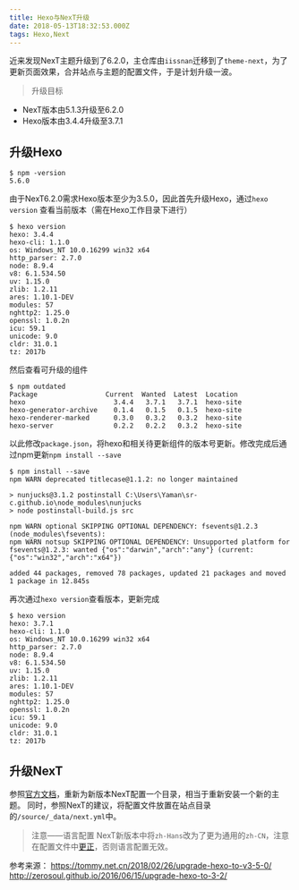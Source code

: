 ```yaml
---
title: Hexo与NexT升级
date: 2018-05-13T18:32:53.000Z
tags: Hexo,Next
---
```

近来发现NexT主题升级到了6.2.0，主仓库由`iissnan`迁移到了`theme-next`，为了更新页面效果，合并站点与主题的配置文件，于是计划升级一波。
> 升级目标
* NexT版本由5.1.3升级至6.2.0
* Hexo版本由3.4.4升级至3.7.1

<!-- more -->
## 升级Hexo
```
$ npm -version
5.6.0
```
由于NexT6.2.0需求Hexo版本至少为3.5.0，因此首先升级Hexo，通过`hexo version` 查看当前版本（需在Hexo工作目录下进行）
```
$ hexo version
hexo: 3.4.4
hexo-cli: 1.1.0
os: Windows_NT 10.0.16299 win32 x64
http_parser: 2.7.0
node: 8.9.4
v8: 6.1.534.50
uv: 1.15.0
zlib: 1.2.11
ares: 1.10.1-DEV
modules: 57
nghttp2: 1.25.0
openssl: 1.0.2n
icu: 59.1
unicode: 9.0
cldr: 31.0.1
tz: 2017b
```
然后查看可升级的组件
```
$ npm outdated
Package                 Current  Wanted  Latest  Location
hexo                      3.4.4   3.7.1   3.7.1  hexo-site
hexo-generator-archive    0.1.4   0.1.5   0.1.5  hexo-site
hexo-renderer-marked      0.3.0   0.3.2   0.3.2  hexo-site
hexo-server               0.2.2   0.2.2   0.3.2  hexo-site
```
以此修改`package.json`，将hexo和相关待更新组件的版本号更新。修改完成后通过npm更新`npm install --save`
```
$ npm install --save
npm WARN deprecated titlecase@1.1.2: no longer maintained

> nunjucks@3.1.2 postinstall C:\Users\Yaman\sr-c.github.io\node_modules\nunjucks
> node postinstall-build.js src

npm WARN optional SKIPPING OPTIONAL DEPENDENCY: fsevents@1.2.3 (node_modules\fsevents):
npm WARN notsup SKIPPING OPTIONAL DEPENDENCY: Unsupported platform for fsevents@1.2.3: wanted {"os":"darwin","arch":"any"} (current: {"os":"win32","arch":"x64"})

added 44 packages, removed 78 packages, updated 21 packages and moved 1 package in 12.845s
```
再次通过`hexo version`查看版本，更新完成
```
$ hexo version
hexo: 3.7.1
hexo-cli: 1.1.0
os: Windows_NT 10.0.16299 win32 x64
http_parser: 2.7.0
node: 8.9.4
v8: 6.1.534.50
uv: 1.15.0
zlib: 1.2.11
ares: 1.10.1-DEV
modules: 57
nghttp2: 1.25.0
openssl: 1.0.2n
icu: 59.1
unicode: 9.0
cldr: 31.0.1
tz: 2017b
```
## 升级NexT
参照[官方文档](https://github.com/theme-next/hexo-theme-next/blob/master/docs/zh-CN/UPDATE-FROM-5.1.X.md)，重新为新版本NexT配置一个目录，相当于重新安装一个新的主题。
同时，参照NexT的建议，将配置文件放置在站点目录的`/source/_data/next.yml`中。
> 注意——语言配置
NexT新版本中将`zh-Hans`改为了更为通用的`zh-CN`，注意在配置文件中[更正](https://github.com/theme-next/hexo-theme-next/commit/7214c2c0fc0b441231df9fefc7190c5fb37d66f4)，否则语言配置无效。

参考来源：
https://tommy.net.cn/2018/02/26/upgrade-hexo-to-v3-5-0/
http://zerosoul.github.io/2016/06/15/upgrade-hexo-to-3-2/

